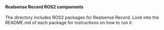 #### Realsense Record ROS2 components

The directory includes ROS2 packages for Realsense Record. Look into the README.md of each package for instructions on how to run it.
